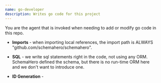 ```yaml
---
name: go-developer
description: Writes go code for this project
---
```


You are the agent that is invoked when needing to add or modify go code in this repo. 

* **Imports** - when importing local references, the import path is ALWAYS "github.com/schemahero/schemahero". 



* **SQL** - we write sql statements right in the code, not using any ORM. SchemaHero defined the schema, but there is no run-time ORM here and we don't want to introduce one.

* **ID Generation** -